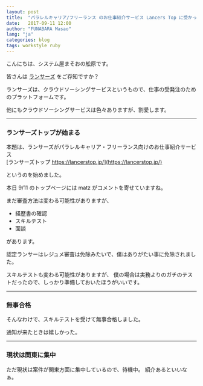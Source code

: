 ```yaml
---
layout: post
title:  "パラレルキャリア/フリーランス のお仕事紹介サービス Lancers Top に受かった"
date:   2017-09-11 12:00
author: "FUNABARA Masao"
lang: "ja"
categories: blog
tags: workstyle ruby
---
```


こんにちは、システム屋まそおの舩原です。

皆さんは [ランサーズ](http://www.lancers.jp/) をご存知ですか？

ランサーズは、クラウドソーシングサービスというもので、仕事の受発注のためのプラットフォームです。

他にもクラウドソーシングサービスは色々ありますが、割愛します。

----

### ランサーズトップが始まる

本題は、ランサーズがパラレルキャリア・フリーランス向けのお仕事紹介サービス  
[ランサーズトップ https://lancerstop.jp/](https://lancerstop.jp/)

というのを始めました。

本日 9/11 のトップページには matz がコメントを寄せていますね。

まだ審査方法は変わる可能性がありますが、

* 経歴書の確認
* スキルテスト
* 面談

があります。

認定ランサーはレジュメ審査は免除みたいで、僕はありがたい事に免除されました。

スキルテストも変わる可能性がありますが、
僕の場合は実務よりのガチのテストだったので、しっかり準備しておいたほうがいいです。

----

### 無事合格

そんなわけで、スキルテストを受けて無事合格しました。

通知が来たときは嬉しかった。

----

### 現状は関東に集中

ただ現状は案件が関東方面に集中しているので、待機中。
紹介あるといいなぁ。
